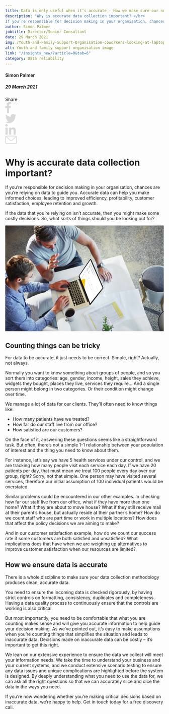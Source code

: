 ```yaml
---
title: Data is only useful when it’s accurate - How we make sure our numbers stack up
description: "Why is accurate data collection important? </br>
If you’re responsible for decision making in your organisation, chances are you’re relying on data to guide you. Accurate data can help you make informed choices, leading to improved efficiency, profitability, customer satisfaction, employee retention and growth."
author: Simon Palmer
jobtitle: Director/Senior Consultant
date: 29 March 2021
img: /Youth-and-Family-Support-Organisation-coworkers-looking-at-laptop-graph.jpg
alt: Youth and family support organisation image
link: "/insights_new/?article=0&tab=6"
category: Data reliability
---
```


<div class="grid grid-cols-12">

<div class="col-span-12 lg:col-span-3 blog-sidebar">
<div class="blog-sidebar-author mt-2">

#### Simon Palmer

##### 29 March 2021
</div>
<div class="grid grid-cols-4">
<div class="col-span-3 lg:col-span-4 blog-social-media grid grid-cols-5 justify-items-start lg:justify-items-center hidden">
<div class="col-span-1">
Share
</div>

<div class="col-span-1">
<img class="h-4" src="/Facebook.svg" />
</div>

<div class="col-span-1">
<img class="h-4" src="/Twitter.svg" />
</div>

<div class="col-span-1">
<img class="h-4" src="/Linkedin.svg" />
</div>

<div class="col-span-1">
<a href="mailto:info@strategicdata.com.au">
<img class="h-4" src="/Email.svg" />
</a>
</div>

</div>
</div>
</div>


<div class="col-span-12 lg:col-span-9 lg:col-start-4 lg:pl-6 blog-text">
<div>

# Why is accurate data collection important?
If you’re responsible for decision making in your organisation, chances are you’re relying on data to guide you. Accurate data can help you make informed choices, leading to improved efficiency, profitability, customer satisfaction, employee retention and growth.

If the data that you’re relying on isn’t accurate, then you might make some costly decisions. So, what sorts of things should you be looking out for?

![Youth and Family Support Organisation image](/Youth-and-Family-Support-Organisation-coworkers-looking-at-laptop-graph.jpg)

## Counting things can be tricky
For data to be accurate, it just needs to be correct. Simple, right? Actually, not always.

Normally you want to know something about groups of people, and so you sort them into categories: age, gender, income, height, sales they achieve, widgets they bought, places they live, services they require... And a single person might belong in two categories. Or their condition might change over time.

We manage a lot of data for our clients. They’ll often need to know things like:
<div class="blog-text-list">
<ul>
  <li>How many patients have we treated?</li>
  <li>How far do our staff live from our office?</li>
  <li>How satisfied are our customers?</li>
</ul>
</div>

On the face of it, answering these questions seems like a straightforward task. But often, there’s not a simple 1-1 relationship between your population of interest and the thing you need to know about them.

For instance, let’s say we have 5 health services under our control, and we are tracking how many people visit each service each day. If we have 20 patients per day, that must mean we treat 100 people every day over our group, right? Sorry, not that simple. One person may have visited several services, therefore our initial assumption of 100 individual patients would be overstated.

Similar problems could be encountered in our other examples. In checking how far our staff live from our office, what if they have more than one home? What if they are about to move house? What if they still receive mail at their parent’s house, but actually reside at their partner’s home? How do we count staff who are part time or work in multiple locations? How does that affect the policy decisions we are aiming to make?

And in our customer satisfaction example, how do we count our success rate if some customers are both satisfied and unsatisfied? What implications does that have when we are weighing up alternatives to improve customer satisfaction when our resources are limited?

## How we ensure data is accurate
There is a whole discipline to make sure your data collection methodology produces clean, accurate data.

You need to ensure the incoming data is checked rigorously, by having strict controls on formatting, consistency, duplicates and completeness. Having a data quality process to continuously ensure that the controls are working is also critical.

But most importantly, you need to be comfortable that what you are counting makes sense and will give you accurate information to help guide your decision making. As we’ve pointed out, it’s easy to make assumptions when you’re counting things that simplifies the situation and leads to inaccurate data. Decisions made on inaccurate data can be costly – it’s important to get this right.

We lean on our extensive experience to ensure the data we collect will meet your information needs. We take the time to understand your business and your current systems, and we conduct extensive scenario testing to ensure any data issues and unique complications are highlighted before the system is designed. By deeply understanding what you need to use the data for, we can ask all the right questions so that we can accurately slice and dice the data in the ways you need.

If you’re now wondering whether you’re making critical decisions based on inaccurate data, we’re happy to help. <NuxtLink to="/contactus">Get in touch today</NuxtLink> for a free discovery call.

</div>
</div>

</div>
